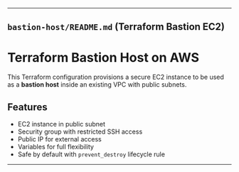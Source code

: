 
---

## `bastion-host/README.md` (Terraform Bastion EC2)

# Terraform Bastion Host on AWS

This Terraform configuration provisions a secure EC2 instance to be used as a **bastion host** inside an existing VPC with public subnets.

## Features

- EC2 instance in public subnet
- Security group with restricted SSH access
- Public IP for external access
- Variables for full flexibility
- Safe by default with `prevent_destroy` lifecycle rule

---


